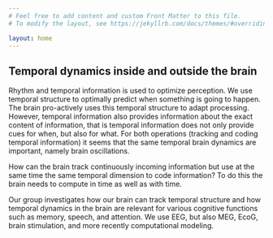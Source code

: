 ```yaml
---
# Feel free to add content and custom Front Matter to this file.
# To modify the layout, see https://jekyllrb.com/docs/themes/#overriding-theme-defaults

layout: home
---
```

<!--- img src="{{ site.baseurl }}assets/images/pic_SO.jpg" title="Sanne ten Oever" alt="Sanne ten Oever" width="200" align=left style="padding-right:10pt; padding-bottom:10pt"/ --->

## Temporal dynamics inside and outside the brain

Rhythm and temporal information is used to optimize perception. We use temporal structure to optimally predict when something is going to happen. The brain pro-actively uses this temporal structure to adapt processing. However, temporal information also provides information about the exact content of information, that is temporal information does not only provide cues for when, but also for what. For both operations (tracking and coding temporal information) it seems that the same temporal brain dynamics are important, namely brain oscillations.

How can the brain track continuously incoming information but use at the same time the same temporal dimension to code information? To do this the brain needs to compute in time as well as  with time.

Our group investigates how our brain can track temporal structure and how temporal dynamics in the brain are relevant for various cognitive functions such as memory, speech, and attention. We use EEG, but also MEG, EcoG, brain stimulation, and more recently computational modeling.
<br><br>


